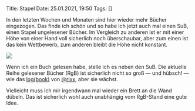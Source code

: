 Title: Stapel
Date: 25.01.2021, 19:50
Tags: []

In den letzten Wochen und Monaten sind hier wieder mehr Bücher eingezogen. Das finde ich schön und so habe ich jetzt auch mal einen SuB, einen Stapel ungelesener Bücher. Im Vergleich zu anderen ist er mit einer Höhe von einer Hand voll sicherlich noch überschaubar, aber zum einen ist das kein Wettbewerb, zum anderen bleibt die Höhe nicht konstant.

![](books.png)

Wenn ich ein Buch gelesen habe, stelle ich es neben den SuB. Die aktuelle Reihe gelesener Bücher (RgB) ist sicherlich nicht so groß — und hübsch! — wie das [log(book)](https://books.rixx.de/) von [@rixx](https://chaos.social/@rixx), aber sie wächst.

Vielleicht muss ich mir irgendwann mal wieder ein Brett an die Wand dübeln. Das ist sicherlich wohl auch unabhängig vom RgB-Stand eine gute Idee.